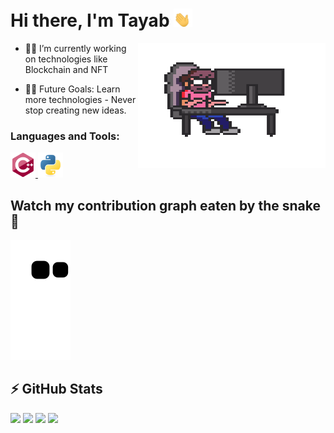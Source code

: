 # Hi there, I'm Tayab <img width="30px" src="https://github.com/tayabakhtar/tayabakhtar/blob/main/waving-hand-joypixels (1).gif" />


<img align="right" alt="GIF" height="200px" width="300px" src="https://github.com/tayabakhtar/tayabakhtar/blob/main/giphy.gif" />

- 👨‍💻 I’m currently working on technologies like Blockchain and NFT

- 💪🏼 Future Goals: Learn more technologies - Never stop creating new ideas.


<h3 align="left">Languages and Tools:</h3>
<p align="left"> <a href="https://www.w3schools.com/cpp/" target="_blank" rel="noreferrer"> <img src="https://raw.githubusercontent.com/devicons/devicon/master/icons/cplusplus/cplusplus-original.svg" alt="cplusplus" width="40" height="40"/> </a> <a href="https://www.python.org" target="_blank" rel="noreferrer"> <img src="https://raw.githubusercontent.com/devicons/devicon/master/icons/python/python-original.svg" alt="python" width="40" height="40"/> </a> </p>

## Watch my contribution graph eaten by the snake🐍
![snake gif](https://github.com/samraasif834/samraasif834/blob/output/github-contribution-grid-snake-dark.svg)

## ⚡ GitHub Stats

<img src="https://github-readme-streak-stats.herokuapp.com/?user=samraasif834&theme=synthwave" />
<img src="https://github-readme-stats.vercel.app/api?username=samraasif834&show_icons=true&count_private=true&theme=synthwave" />
<img src="https://github-readme-stats.vercel.app/api/top-langs/?username=samraasif834&layout=compact&count_private=true&theme=synthwave" />
<img src="https://activity-graph.herokuapp.com/graph?username=samraasif834&theme=synthwave-84" />

